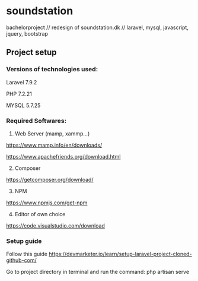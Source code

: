 # soundstation
bachelorproject // redesign of soundstation.dk // laravel, mysql, javascript, jquery, bootstrap

## Project setup

### Versions of technologies used:
Laravel 7.9.2

PHP 7.2.21

MYSQL 5.7.25

### Required Softwares:
1. Web Server (mamp, xammp...)

https://www.mamp.info/en/downloads/

https://www.apachefriends.org/download.html

2. Composer

https://getcomposer.org/download/

3. NPM

https://www.npmjs.com/get-npm

4. Editor of own choice

https://code.visualstudio.com/download

### Setup guide
Follow this guide
https://devmarketer.io/learn/setup-laravel-project-cloned-github-com/

Go to project directory in terminal and run the command: php artisan serve

